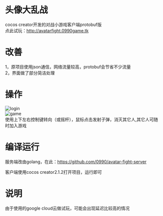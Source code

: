 # 头像大乱战
cocos creator开发的对战小游戏客户端protobuf版<br>
点此试玩：http://avatarfight.0990game.tk<br>

# 改善
1，原项目使用json通信，网络流量较高，protobuf会节省不少流量<br>
2，界面做了部分简洁处理<br>

# 操作
![login](doc/login.png)<br>
![game](doc/game.png)<br>
使用上下左右控制键转向（或摇杆），鼠标点击发射子弹，消灭其它人,其它人可随时加入游戏

# 编译运行
服务端改由golang，在此：https://github.com/0990/avatar-fight-server

客户端使用cocos creator2.1.2打开项目，运行即可

# 说明
由于使用的google cloud云做试玩，可能会出现延迟比较高的情况
